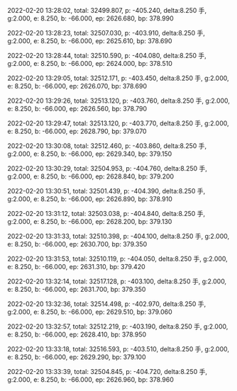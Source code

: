 2022-02-20 13:28:02, total: 32499.807, p: -405.240, delta:8.250 手, g:2.000, e: 8.250, b: -66.000, ep: 2626.680, bp: 378.990

2022-02-20 13:28:23, total: 32507.030, p: -403.910, delta:8.250 手, g:2.000, e: 8.250, b: -66.000, ep: 2625.610, bp: 378.690

2022-02-20 13:28:44, total: 32510.590, p: -404.080, delta:8.250 手, g:2.000, e: 8.250, b: -66.000, ep: 2624.000, bp: 378.510

2022-02-20 13:29:05, total: 32512.171, p: -403.450, delta:8.250 手, g:2.000, e: 8.250, b: -66.000, ep: 2626.070, bp: 378.690

2022-02-20 13:29:26, total: 32513.120, p: -403.760, delta:8.250 手, g:2.000, e: 8.250, b: -66.000, ep: 2626.560, bp: 378.790

2022-02-20 13:29:47, total: 32513.120, p: -403.770, delta:8.250 手, g:2.000, e: 8.250, b: -66.000, ep: 2628.790, bp: 379.070

2022-02-20 13:30:08, total: 32512.460, p: -403.860, delta:8.250 手, g:2.000, e: 8.250, b: -66.000, ep: 2629.340, bp: 379.150

2022-02-20 13:30:29, total: 32504.953, p: -404.760, delta:8.250 手, g:2.000, e: 8.250, b: -66.000, ep: 2628.840, bp: 379.200

2022-02-20 13:30:51, total: 32501.439, p: -404.390, delta:8.250 手, g:2.000, e: 8.250, b: -66.000, ep: 2626.890, bp: 378.910

2022-02-20 13:31:12, total: 32503.038, p: -404.840, delta:8.250 手, g:2.000, e: 8.250, b: -66.000, ep: 2628.200, bp: 379.130

2022-02-20 13:31:33, total: 32510.398, p: -404.100, delta:8.250 手, g:2.000, e: 8.250, b: -66.000, ep: 2630.700, bp: 379.350

2022-02-20 13:31:53, total: 32510.119, p: -404.050, delta:8.250 手, g:2.000, e: 8.250, b: -66.000, ep: 2631.310, bp: 379.420

2022-02-20 13:32:14, total: 32517.128, p: -403.100, delta:8.250 手, g:2.000, e: 8.250, b: -66.000, ep: 2631.700, bp: 379.350

2022-02-20 13:32:36, total: 32514.498, p: -402.970, delta:8.250 手, g:2.000, e: 8.250, b: -66.000, ep: 2629.510, bp: 379.060

2022-02-20 13:32:57, total: 32512.219, p: -403.190, delta:8.250 手, g:2.000, e: 8.250, b: -66.000, ep: 2628.410, bp: 378.950

2022-02-20 13:33:18, total: 32516.593, p: -403.510, delta:8.250 手, g:2.000, e: 8.250, b: -66.000, ep: 2629.290, bp: 379.100

2022-02-20 13:33:39, total: 32504.845, p: -404.720, delta:8.250 手, g:2.000, e: 8.250, b: -66.000, ep: 2626.960, bp: 378.960